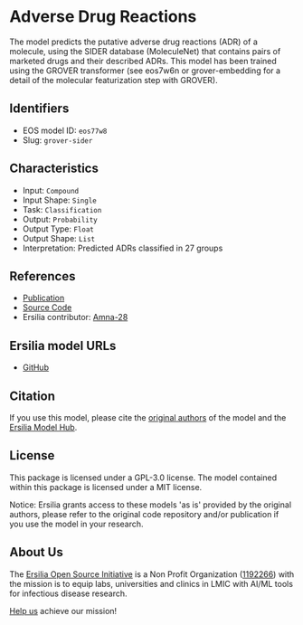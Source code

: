 # Adverse Drug Reactions

The model predicts the putative adverse drug reactions (ADR) of a molecule, using the SIDER database (MoleculeNet) that contains pairs of marketed drugs and their described ADRs. This model has been trained using the GROVER transformer (see eos7w6n or grover-embedding for a detail of the molecular featurization step with GROVER).

## Identifiers

* EOS model ID: `eos77w8`
* Slug: `grover-sider`

## Characteristics

* Input: `Compound`
* Input Shape: `Single`
* Task: `Classification`
* Output: `Probability`
* Output Type: `Float`
* Output Shape: `List`
* Interpretation: Predicted ADRs classified in 27 groups

## References

* [Publication](https://arxiv.org/abs/2007.02835)
* [Source Code](https://github.com/tencent-ailab/grover)
* Ersilia contributor: [Amna-28](https://github.com/Amna-28)

## Ersilia model URLs
* [GitHub](https://github.com/ersilia-os/eos77w8)

## Citation

If you use this model, please cite the [original authors](https://arxiv.org/abs/2007.02835) of the model and the [Ersilia Model Hub](https://github.com/ersilia-os/ersilia/blob/master/CITATION.cff).

## License

This package is licensed under a GPL-3.0 license. The model contained within this package is licensed under a MIT license.

Notice: Ersilia grants access to these models 'as is' provided by the original authors, please refer to the original code repository and/or publication if you use the model in your research.

## About Us

The [Ersilia Open Source Initiative](https://ersilia.io) is a Non Profit Organization ([1192266](https://register-of-charities.charitycommission.gov.uk/charity-search/-/charity-details/5170657/full-print)) with the mission is to equip labs, universities and clinics in LMIC with AI/ML tools for infectious disease research.

[Help us](https://www.ersilia.io/donate) achieve our mission!